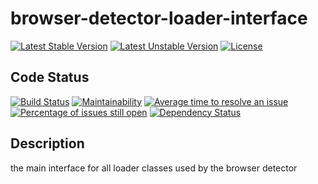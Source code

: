 # browser-detector-loader-interface

[![Latest Stable Version](https://poser.pugx.org/mimmi20/browser-detector-loader-interface/v/stable?format=flat-square)](https://packagist.org/packages/mimmi20/browser-detector-loader-interface)
[![Latest Unstable Version](https://poser.pugx.org/mimmi20/browser-detector-loader-interface/v/unstable?format=flat-square)](https://packagist.org/packages/mimmi20/browser-detector-loader-interface)
[![License](https://poser.pugx.org/mimmi20/browser-detector-loader-interface/license?format=flat-square)](https://packagist.org/packages/mimmi20/browser-detector-loader-interface)

## Code Status

[![Build Status](https://travis-ci.org/mimmi20/browser-detector-loader-interface.svg?branch=master)](https://travis-ci.org/mimmi20/browser-detector-loader-interface)
[![Maintainability](https://api.codeclimate.com/v1/badges/62d53aaab94021c7825e/maintainability)](https://codeclimate.com/github/mimmi20/browser-detector-loader-interface/maintainability)
[![Average time to resolve an issue](http://isitmaintained.com/badge/resolution/mimmi20/browser-detector-loader-interface.svg)](http://isitmaintained.com/project/mimmi20/browser-detector-loader-interface "Average time to resolve an issue")
[![Percentage of issues still open](http://isitmaintained.com/badge/open/mimmi20/browser-detector-loader-interface.svg)](http://isitmaintained.com/project/mimmi20/browser-detector-loader-interface "Percentage of issues still open")
[![Dependency Status](https://gemnasium.com/badges/github.com/mimmi20/browser-detector-loader-interface.svg)](https://gemnasium.com/github.com/mimmi20/browser-detector-loader-interface)

## Description

the main interface for all loader classes used by the browser detector
